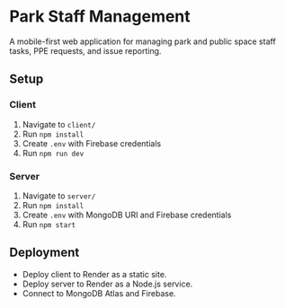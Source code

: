 # Park Staff Management

A mobile-first web application for managing park and public space staff tasks, PPE requests, and issue reporting.

## Setup

### Client
1. Navigate to `client/`
2. Run `npm install`
3. Create `.env` with Firebase credentials
4. Run `npm run dev`

### Server
1. Navigate to `server/`
2. Run `npm install`
3. Create `.env` with MongoDB URI and Firebase credentials
4. Run `npm start`

## Deployment
- Deploy client to Render as a static site.
- Deploy server to Render as a Node.js service.
- Connect to MongoDB Atlas and Firebase.